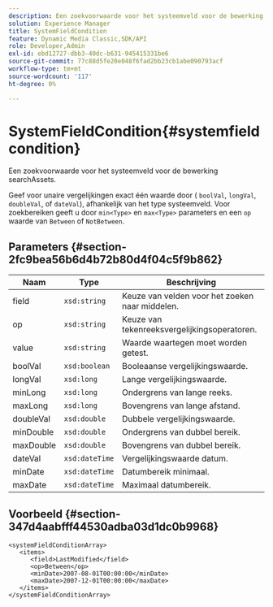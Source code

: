 ```yaml
---
description: Een zoekvoorwaarde voor het systeemveld voor de bewerking searchAssets.
solution: Experience Manager
title: SystemFieldCondition
feature: Dynamic Media Classic,SDK/API
role: Developer,Admin
exl-id: ebd12727-dbb3-40dc-b631-945415331be6
source-git-commit: 77c88d5fe20e048f6fad2bb23cb1abe090793acf
workflow-type: tm+mt
source-wordcount: '117'
ht-degree: 0%

---
```


# SystemFieldCondition{#systemfieldcondition}

Een zoekvoorwaarde voor het systeemveld voor de bewerking searchAssets.

Geef voor unaire vergelijkingen exact één waarde door ( `boolVal`, `longVal`, `doubleVal`, of `dateVal`), afhankelijk van het type systeemveld. Voor zoekbereiken geeft u door `min<Type>` en `max<Type>` parameters en een `op` waarde van `Between` of `NotBetween`.

## Parameters {#section-2fc9bea56b6d4b72b80d4f04c5f9b862}

| Naam | Type | Beschrijving |
|---|---|---|
| field | `xsd:string` | Keuze van velden voor het zoeken naar middelen. |
| op | `xsd:string` | Keuze van tekenreeksvergelijkingsoperatoren. |
| value | `xsd:string` | Waarde waartegen moet worden getest. |
| boolVal | `xsd:boolean` | Booleaanse vergelijkingswaarde. |
| longVal | `xsd:long` | Lange vergelijkingswaarde. |
| minLong | `xsd:long` | Ondergrens van lange reeks. |
| maxLong | `xsd:long` | Bovengrens van lange afstand. |
| doubleVal | `xsd:double` | Dubbele vergelijkingswaarde. |
| minDouble | `xsd:double` | Ondergrens van dubbel bereik. |
| maxDouble | `xsd:double` | Bovengrens van dubbel bereik. |
| dateVal | `xsd:dateTime` | Vergelijkingswaarde datum. |
| minDate | `xsd:dateTime` | Datumbereik minimaal. |
| maxDate | `xsd:dateTime` | Maximaal datumbereik. |

## Voorbeeld {#section-347d4aabfff44530adba03d1dc0b9968}

```
<systemFieldConditionArray>
   <items>
      <field>LastModified</field>
      <op>Between</op>
      <minDate>2007-08-01T00:00:00</minDate>
      <maxDate>2007-12-01T00:00:00</maxDate>
   </items>
</systemFieldConditionArray>
```
